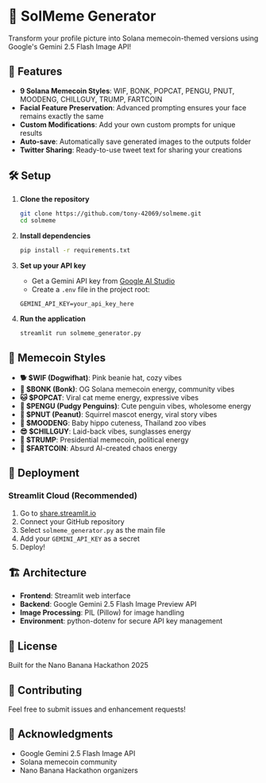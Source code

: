 # 🍌 SolMeme Generator

Transform your profile picture into Solana memecoin-themed versions using Google's Gemini 2.5 Flash Image API!

## 🚀 Features

- **9 Solana Memecoin Styles**: WIF, BONK, POPCAT, PENGU, PNUT, MOODENG, CHILLGUY, TRUMP, FARTCOIN
- **Facial Feature Preservation**: Advanced prompting ensures your face remains exactly the same
- **Custom Modifications**: Add your own custom prompts for unique results
- **Auto-save**: Automatically save generated images to the outputs folder
- **Twitter Sharing**: Ready-to-use tweet text for sharing your creations

## 🛠️ Setup

1. **Clone the repository**
   ```bash
   git clone https://github.com/tony-42069/solmeme.git
   cd solmeme
   ```

2. **Install dependencies**
   ```bash
   pip install -r requirements.txt
   ```

3. **Set up your API key**
   - Get a Gemini API key from [Google AI Studio](https://aistudio.google.com/app/apikey)
   - Create a `.env` file in the project root:
   ```
   GEMINI_API_KEY=your_api_key_here
   ```

4. **Run the application**
   ```bash
   streamlit run solmeme_generator.py
   ```

## 🎨 Memecoin Styles

- **🐕 $WIF (Dogwifhat)**: Pink beanie hat, cozy vibes
- **🥜 $BONK (Bonk)**: OG Solana memecoin energy, community vibes
- **🐱 $POPCAT**: Viral cat meme energy, expressive vibes
- **🐧 $PENGU (Pudgy Penguins)**: Cute penguin vibes, wholesome energy
- **🥜 $PNUT (Peanut)**: Squirrel mascot energy, viral story vibes
- **🦛 $MOODENG**: Baby hippo cuteness, Thailand zoo vibes
- **😎 $CHILLGUY**: Laid-back vibes, sunglasses energy
- **🚀 $TRUMP**: Presidential memecoin, political energy
- **💨 $FARTCOIN**: Absurd AI-created chaos energy

## 🚀 Deployment

### Streamlit Cloud (Recommended)
1. Go to [share.streamlit.io](https://share.streamlit.io)
2. Connect your GitHub repository
3. Select `solmeme_generator.py` as the main file
4. Add your `GEMINI_API_KEY` as a secret
5. Deploy!

## 🏗️ Architecture

- **Frontend**: Streamlit web interface
- **Backend**: Google Gemini 2.5 Flash Image Preview API
- **Image Processing**: PIL (Pillow) for image handling
- **Environment**: python-dotenv for secure API key management

## 📝 License

Built for the Nano Banana Hackathon 2025

## 🤝 Contributing

Feel free to submit issues and enhancement requests!

## 🙏 Acknowledgments

- Google Gemini 2.5 Flash Image API
- Solana memecoin community
- Nano Banana Hackathon organizers
